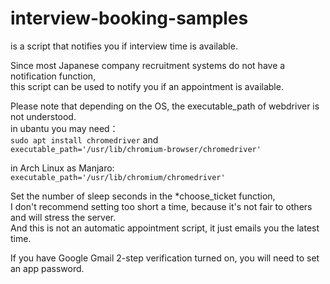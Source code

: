 # interview-booking-samples
is a script that notifies you if interview time is available.  

Since most Japanese company recruitment systems do not have a notification function,   
this script can be used to notify you if an appointment is available.

Please note that depending on the OS, the executable_path of webdriver is not understood.  
in ubantu you may need：  
```sudo apt install chromedriver``` and  
```executable_path='/usr/lib/chromium-browser/chromedriver'```

in Arch Linux as Manjaro:  
```executable_path='/usr/lib/chromium/chromedriver'```  

Set the number of sleep seconds in the *choose_ticket function,  
I don't recommend setting too short a time, because it's not fair to others and will stress the server.  
And this is not an automatic appointment script, it just emails you the latest time.  

If you have Google Gmail 2-step verification turned on, you will need to set an app password.
